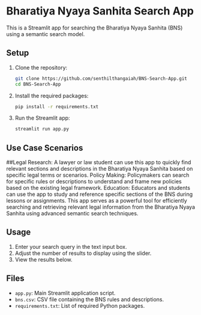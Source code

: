 # Bharatiya Nyaya Sanhita Search App

This is a Streamlit app for searching the Bharatiya Nyaya Sanhita (BNS) using a semantic search model.

## Setup

1. Clone the repository:
    ```bash
    git clone https://github.com/senthilthangaiah/BNS-Search-App.git
    cd BNS-Search-App
    ```

2. Install the required packages:
    ```bash
    pip install -r requirements.txt
    ```

3. Run the Streamlit app:
    ```bash
    streamlit run app.py
    ```
## Use Case Scenarios
##Legal Research: A lawyer or law student can use this app to quickly find relevant sections and descriptions in the Bharatiya Nyaya Sanhita based on specific legal terms or scenarios.
Policy Making: Policymakers can search for specific rules or descriptions to understand and frame new policies based on the existing legal framework.
Education: Educators and students can use the app to study and reference specific sections of the BNS during lessons or assignments.
This app serves as a powerful tool for efficiently searching and retrieving relevant legal information from the Bharatiya Nyaya Sanhita using advanced semantic search techniques.
## Usage

1. Enter your search query in the text input box.
2. Adjust the number of results to display using the slider.
3. View the results below.

## Files

- `app.py`: Main Streamlit application script.
- `bns.csv`: CSV file containing the BNS rules and descriptions.
- `requirements.txt`: List of required Python packages.
